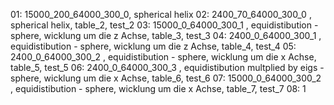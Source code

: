 01: 15000_200_64000_300_0,  spherical helix
02: 2400_70_64000_300_0 ,   spherical helix, table_2, test_2
03: 15000_0_64000_300_1 ,   equidistibution - sphere, wicklung um die z Achse, table_3, test_3
04: 2400_0_64000_300_1 ,   equidistibution - sphere, wicklung um die z Achse, table_4, test_4
05: 2400_0_64000_300_2 ,   equidistibution - sphere, wicklung um die x Achse, table_5, test_5
06: 2400_0_64000_300_3 ,   equidistibution multplied by eigs - sphere, wicklung um die x Achse, table_6, test_6
07: 15000_0_64000_300_2 ,   equidistibution - sphere, wicklung um die x Achse, table_7, test_7
08: 1

